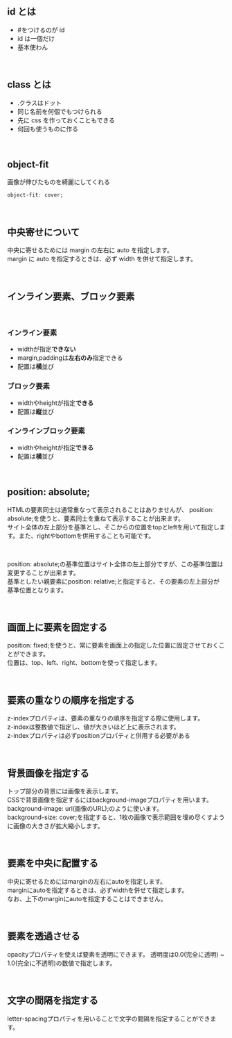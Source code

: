 ## id とは

-   \#をつけるのが id
-   id は一個だけ
-   基本使わん

<br>

## class とは

-   .クラスはドット
-   同じ名前を何個でもつけられる
-   先に css を作っておくこともできる
-   何回も使うものに作る

<br>

## object-fit

画像が伸びたものを綺麗にしてくれる

```css
object-fit: cover;
```

<br>

## 中央寄せについて

中央に寄せるためには margin の左右に auto を指定します。  
margin に auto を指定するときは、必ず width を併せて指定します。

<br>

## インライン要素、ブロック要素
<br>

### インライン要素
- widthが指定**できない**
- margin,paddingは**左右のみ**指定できる
- 配置は**横**並び

### ブロック要素
- widthやheightが指定**できる**
- 配置は**縦**並び

### インラインブロック要素
- widthやheightが指定**できる**
- 配置は**横**並び

<br>

## position: absolute;

HTMLの要素同士は通常重なって表示されることはありませんが、  position: absolute;を使うと、要素同士を重ねて表示することが出来ます。  
サイト全体の左上部分を基準とし、そこからの位置をtopとleftを用いて指定します。また、rightやbottomを併用することも可能です。

<br>


position: absolute;の基準位置はサイト全体の左上部分ですが、この基準位置は変更することが出来ます。  
基準としたい親要素にposition: relative;と指定すると、その要素の左上部分が基準位置となります。

<br>

## 画面上に要素を固定する

position: fixed;を使うと、常に要素を画面上の指定した位置に固定させておくことができます。  
位置は、top、left、right、bottomを使って指定します。

<br>

## 要素の重なりの順序を指定する

z-indexプロパティは、要素の重なりの順序を指定する際に使用します。  
z-indexは整数値で指定し、値が大きいほど上に表示されます。  
z-indexプロパティは必ずpositionプロパティと併用する必要がある

<br>

## 背景画像を指定する

トップ部分の背景には画像を表示します。  
CSSで背景画像を指定するにはbackground-imageプロパティを用います。  
background-image: url(画像のURL);のように使います。  
background-size: cover;を指定すると、1枚の画像で表示範囲を埋め尽くすように画像の大きさが拡大縮小します。

<br>

## 要素を中央に配置する

中央に寄せるためにはmarginの左右にautoを指定します。  
marginにautoを指定するときは、必ずwidthを併せて指定します。  
なお、上下のmarginにautoを指定することはできません。  

<br>

## 要素を透過させる

opacityプロパティを使えば要素を透明にできます。
透明度は0.0(完全に透明) ~ 1.0(完全に不透明)の数値で指定します。

<br>

## 文字の間隔を指定する

letter-spacingプロパティを用いることで文字の間隔を指定することができます。

<br>

##